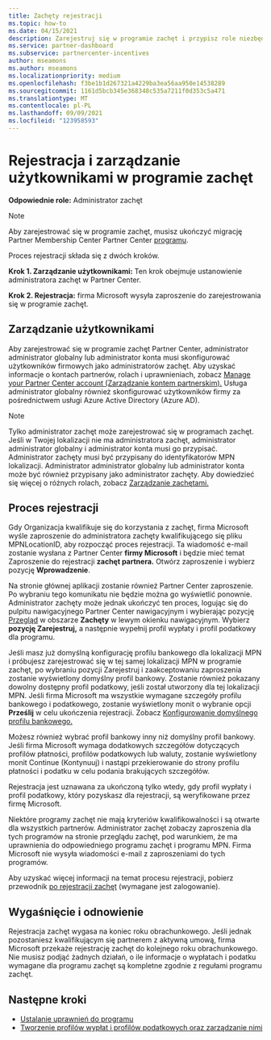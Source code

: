 ```yaml
---
title: Zachęty rejestracji
ms.topic: how-to
ms.date: 04/15/2021
description: Zarejestruj się w programie zachęt i przypisz role niezbędne do zarządzania użytkownikami. W tym artykule opisano proces rejestracji.
ms.service: partner-dashboard
ms.subservice: partnercenter-incentives
author: mseamons
ms.author: mseamons
ms.localizationpriority: medium
ms.openlocfilehash: f3be1b1d267321a4229ba3ea56aa950e14538289
ms.sourcegitcommit: 1161d5bcb345e368348c535a7211f0d353c5a471
ms.translationtype: MT
ms.contentlocale: pl-PL
ms.lasthandoff: 09/09/2021
ms.locfileid: "123958593"
---
```

# <a name="enrollment-and-user-management-in-the-incentives-program"></a>Rejestracja i zarządzanie użytkownikami w programie zachęt

**Odpowiednie role:** Administrator zachęt

>[!NOTE]
>Aby zarejestrować się w programie zachęt, musisz ukończyć migrację Partner Membership Center Partner Center [programu](./partner-membership-center-retirement-faq.md).

Proces rejestracji składa się z dwóch kroków.

**Krok 1. Zarządzanie użytkownikami:** Ten krok obejmuje ustanowienie administratora zachęt w Partner Center.

**Krok 2. Rejestracja:** firma Microsoft wysyła zaproszenie do zarejestrowania się w programie zachęt.

## <a name="user-management"></a>Zarządzanie użytkownikami

Aby zarejestrować się w programie zachęt Partner Center, administrator administrator globalny lub administrator konta musi skonfigurować użytkowników firmowych jako administratorów zachęt. Aby uzyskać informacje o kontach partnerów, rolach i uprawnieniach, zobacz [Manage your Partner Center account (Zarządzanie kontem partnerskim).](partner-center-account-setup.md) Usługa administrator globalny również skonfigurować użytkowników firmy za pośrednictwem usługi Azure Active Directory (Azure AD).

>[!NOTE]
>Tylko administrator zachęt może zarejestrować się w programach zachęt. Jeśli w Twojej lokalizacji nie ma administratora zachęt, administrator administrator globalny i administrator konta musi go przypisać. Administrator zachęty musi być przypisany do identyfikatorów MPN lokalizacji. Administrator administrator globalny lub administrator konta może być również przypisany jako administrator zachęty. Aby dowiedzieć się więcej o różnych rolach, zobacz [Zarządzanie zachętami.](permissions-overview.md#manage-incentives)

## <a name="enrollment-process"></a>Proces rejestracji

Gdy Organizacja kwalifikuje się do korzystania z zachęt, firma Microsoft wyśle zaproszenie do administratora zachęty kwalifikującego się pliku MPNLocationID, aby rozpocząć proces rejestracji. Ta wiadomość e-mail zostanie wysłana z Partner Center **firmy Microsoft** i będzie mieć temat Zaproszenie do rejestracji **zachęt partnera.** Otwórz zaproszenie i wybierz pozycję **Wprowadzenie**.

Na stronie głównej aplikacji zostanie również Partner Center zaproszenie. Po wybraniu tego komunikatu nie będzie można go wyświetlić ponownie. Administrator zachęty może jednak ukończyć ten proces, logując się  do pulpitu nawigacyjnego Partner Center nawigacyjnym i wybierając pozycję [Przegląd](https://partner.microsoft.com/dashboard/) w obszarze **Zachęty** w lewym okienku nawigacyjnym. Wybierz **pozycję Zarejestruj,** a następnie wypełnij profil wypłaty i profil podatkowy dla programu.

Jeśli masz już domyślną konfigurację profilu bankowego dla lokalizacji MPN i próbujesz zarejestrować się w  tej samej lokalizacji MPN w programie zachęt, po wybraniu pozycji Zarejestruj i zaakceptowaniu zaproszenia zostanie wyświetlony domyślny profil bankowy. Zostanie również pokazany dowolny dostępny profil podatkowy, jeśli został utworzony dla tej lokalizacji MPN. Jeśli firma Microsoft ma wszystkie wymagane szczegóły profilu bankowego i podatkowego, zostanie wyświetlony monit o wybranie opcji **Prześlij** w celu ukończenia rejestracji. Zobacz [Konfigurowanie domyślnego profilu bankowego.](incentives-create-and-manage-your-payout-and-tax-profiles.md#set-up-a-default-bank-profile)

Możesz również wybrać profil bankowy inny niż domyślny profil bankowy. Jeśli firma Microsoft wymaga dodatkowych szczegółów dotyczących profilów płatności,  profilów podatkowych lub  waluty, zostanie wyświetlony monit Continue (Kontynuuj) i nastąpi przekierowanie do strony profilu płatności i podatku w celu podania brakujących szczegółów. 

Rejestracja jest uznawana za ukończoną tylko wtedy, gdy profil wypłaty i profil podatkowy, który pozyskasz dla rejestracji, są weryfikowane przez firmę Microsoft.

Niektóre programy zachęt nie mają kryteriów kwalifikowalności i są otwarte dla wszystkich partnerów. Administrator zachęt zobaczy zaproszenia dla tych programów na stronie przeglądu zachęt, pod warunkiem, że ma uprawnienia do odpowiedniego programu zachęt i programu MPN. Firma Microsoft nie wysyła wiadomości e-mail z zaproszeniami do tych programów.

Aby uzyskać więcej informacji na temat procesu rejestracji, pobierz przewodnik [po rejestracji zachęt](https://partner.microsoft.com/resources/detail/partner-center-incentives-enrollment-pdf) (wymagane jest zalogowanie).

## <a name="expiration-and-renewal"></a>Wygaśnięcie i odnowienie

Rejestracja zachęt wygasa na koniec roku obrachunkowego. Jeśli jednak pozostaniesz kwalifikującym się partnerem z aktywną umową, firma Microsoft przekaże rejestrację zachęt do kolejnego roku obrachunkowego. Nie musisz podjąć żadnych działań, o ile informacje o wypłatach i podatku wymagane dla programu zachęt są kompletne zgodnie z regułami programu zachęt.

## <a name="next-steps"></a>Następne kroki

- [Ustalanie uprawnień do programu](incentives-determined-your-program-eligibility.md)
- [Tworzenie profilów wypłat i profilów podatkowych oraz zarządzanie nimi](incentives-create-and-manage-your-payout-and-tax-profiles.md)